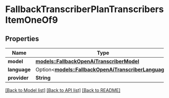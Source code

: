 # FallbackTranscriberPlanTranscribersItemOneOf9

## Properties

Name | Type | Description | Notes
------------ | ------------- | ------------- | -------------
**model** | [**models::FallbackOpenAiTranscriberModel**](FallbackOpenAiTranscriberModel.md) |  | 
**language** | Option<[**models::FallbackOpenAiTranscriberLanguage**](FallbackOpenAiTranscriberLanguage.md)> |  | [optional]
**provider** | **String** |  | 

[[Back to Model list]](../README.md#documentation-for-models) [[Back to API list]](../README.md#documentation-for-api-endpoints) [[Back to README]](../README.md)


